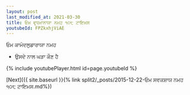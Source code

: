 ```yaml
---
layout: post
last_modified_at: 2021-03-30
title: ਓਮ ਵਰ੍ਧਮਾਨਾਯਾ ਨਮਹ ੧੦੮ ਟਾਇਮਸ
youtubeId: FPZkxhjViAE
---
```

 
 
 ਓਮ ਕਾਮੰਦਲੁਡਾਰਾਯਾ ਨਮਹ  
 
 -  ਉਸਦੇ ਨਾਲ ਘੜਾ ਕੌਣ ਹੈ 
 
  
 
  
 
 
 
 
 
 


{% include youtubePlayer.html id=page.youtubeId %}
 
[Next]({{ site.baseurl }}{% link  split2/_posts/2015-12-22-ਓਮ ਸਵਕਸ਼ਾਯ ਨਮਹ ੧੦੮ ਟਾਇਮਸ.md%})
 
